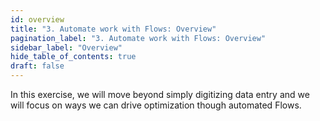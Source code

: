 ```yaml
---
id: overview
title: "3. Automate work with Flows: Overview"
pagination_label: "3. Automate work with Flows: Overview"
sidebar_label: "Overview"
hide_table_of_contents: true
draft: false
---
```


In this exercise, we will move beyond simply digitizing data entry and we will focus on ways we can drive optimization though automated Flows. 